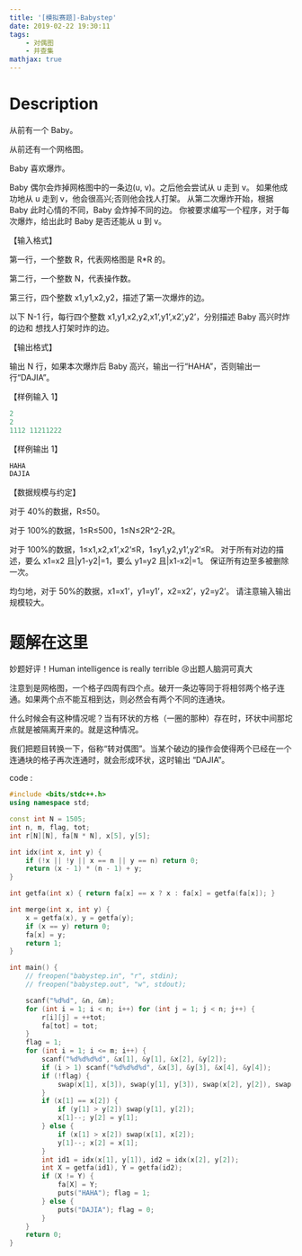 ```yaml
---
title: '[模拟赛题]-Babystep'
date: 2019-02-22 19:30:11
tags:
    - 对偶图
    - 并查集
mathjax: true
---
```


# Description #

从前有一个 Baby。

从前还有一个网格图。

Baby 喜欢爆炸。

Baby 偶尔会炸掉网格图中的一条边(u, v)。之后他会尝试从 u 走到 v。 如果他成功地从 u 走到 v，他会很高兴;否则他会找人打架。 从第二次爆炸开始，根据 Baby 此时心情的不同，Baby 会炸掉不同的边。 你被要求编写一个程序，对于每次爆炸，给出此时 Baby 是否还能从 u 到 v。

【输入格式】

第一行，一个整数 R，代表网格图是 R*R 的。

第二行，一个整数 N，代表操作数。

第三行，四个整数 x1,y1,x2,y2，描述了第一次爆炸的边。

以下 N-1 行，每行四个整数 x1,y1,x2,y2,x1’,y1’,x2’,y2’，分别描述 Baby 高兴时炸的边和
想找人打架时炸的边。

【输出格式】

输出 N 行，如果本次爆炸后 Baby 高兴，输出一行“HAHA”，否则输出一行“DAJIA”。 

【样例输入 1】
``` c++
2
2
1112 11211222
```
【样例输出 1】
``` c++
HAHA
DAJIA
```
【数据规模与约定】

对于 40%的数据，R≤50。

对于 100%的数据，1≤R≤500，1≤N≤2R^2-2R。

对于 100%的数据，1≤x1,x2,x1’,x2’≤R，1≤y1,y2,y1’,y2’≤R。 对于所有对边的描述，要么 x1=x2 且|y1-y2|=1，要么 y1=y2 且|x1-x2|=1。 保证所有边至多被删除一次。

均匀地，对于 50%的数据，x1=x1’，y1=y1’，x2=x2’，y2=y2’。 请注意输入输出规模较大。

# 题解在这里 #

妙题好评！Human intelligence is really terrible 😢出题人脑洞可真大

注意到是网格图，一个格子四周有四个点。破开一条边等同于将相邻两个格子连通。如果两个点不能互相到达，则必然会有两个不同的连通块。

什么时候会有这种情况呢？当有环状的方格（一圈的那种）存在时，环状中间那坨点就是被隔离开来的。就是这种情况。

我们把题目转换一下，俗称“转对偶图”。当某个破边的操作会使得两个已经在一个连通块的格子再次连通时，就会形成环状，这时输出 “DAJIA”。

code :
``` c++
#include <bits/stdc++.h>
using namespace std;

const int N = 1505;
int n, m, flag, tot;
int r[N][N], fa[N * N], x[5], y[5];

int idx(int x, int y) {
    if (!x || !y || x == n || y == n) return 0;
    return (x - 1) * (n - 1) + y;
}

int getfa(int x) { return fa[x] == x ? x : fa[x] = getfa(fa[x]); }

int merge(int x, int y) {
    x = getfa(x), y = getfa(y);
    if (x == y) return 0;
    fa[x] = y;
    return 1;
}

int main() {
    // freopen("babystep.in", "r", stdin);
    // freopen("babystep.out", "w", stdout);

    scanf("%d%d", &n, &m);
    for (int i = 1; i < n; i++) for (int j = 1; j < n; j++) {
        r[i][j] = ++tot;
        fa[tot] = tot;
    }
    flag = 1;
    for (int i = 1; i <= m; i++) {
        scanf("%d%d%d%d", &x[1], &y[1], &x[2], &y[2]);
        if (i > 1) scanf("%d%d%d%d", &x[3], &y[3], &x[4], &y[4]);
        if (!flag) {
            swap(x[1], x[3]), swap(y[1], y[3]), swap(x[2], y[2]), swap(x[4], y[4]);
        }
        if (x[1] == x[2]) {
            if (y[1] > y[2]) swap(y[1], y[2]);
            x[1]--; y[2] = y[1];
        } else {
            if (x[1] > x[2]) swap(x[1], x[2]);
            y[1]--; x[2] = x[1];
        }
        int id1 = idx(x[1], y[1]), id2 = idx(x[2], y[2]);
        int X = getfa(id1), Y = getfa(id2);
        if (X != Y) {
            fa[X] = Y;
            puts("HAHA"); flag = 1;
        } else {
            puts("DAJIA"); flag = 0;
        }
    }
    return 0;
}
```
